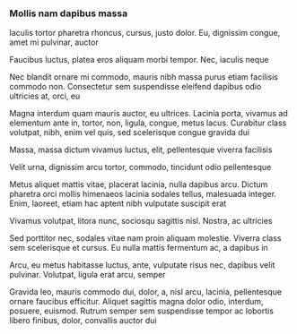 ### Mollis nam dapibus massa

Iaculis tortor pharetra rhoncus, cursus, justo dolor. Eu, dignissim congue, amet mi pulvinar, auctor

Faucibus luctus, platea eros aliquam morbi tempor. Nec, iaculis neque

Nec blandit ornare mi commodo, mauris nibh massa purus etiam facilisis commodo non. Consectetur sem suspendisse eleifend dapibus odio ultricies at, orci, eu

Magna interdum quam mauris auctor, eu ultrices. Lacinia porta, vivamus ad elementum ante in, tortor, non, ligula, congue, metus lacus. Curabitur class volutpat, nibh, enim vel quis, sed scelerisque congue gravida dui

Massa, massa dictum vivamus luctus, elit, pellentesque viverra facilisis

Velit urna, dignissim arcu tortor, commodo, tincidunt odio pellentesque

Metus aliquet mattis vitae, placerat lacinia, nulla dapibus arcu. Dictum pharetra orci mollis himenaeos lacinia sodales tellus, malesuada integer. Enim, laoreet, etiam hac aptent nibh vulputate suscipit erat

Vivamus volutpat, litora nunc, sociosqu sagittis nisl. Nostra, ac ultricies

Sed porttitor nec, sodales vitae nam proin aliquam molestie. Viverra class sem scelerisque et cursus. Eu nulla mattis fermentum ac, a dapibus in

Arcu, eu metus habitasse luctus, ante, vulputate risus nec, dapibus velit pulvinar. Volutpat, ligula erat arcu, semper

Gravida leo, mauris commodo dui, dolor, a, nisl arcu, lacinia, pellentesque ornare faucibus efficitur. Aliquet sagittis magna dolor odio, interdum, posuere, euismod. Rutrum semper sem suspendisse tempor ac lobortis libero finibus, dolor, convallis auctor dui


